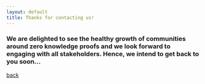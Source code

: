 ```yaml
---
layout: default
title: Thanks for contacting us!
---
```


### We are delighted to see the healthy growth of communities around zero knowledge proofs and we look forward to engaging with all stakeholders. Hence, we intend to get back to you soon...

[back](./)
